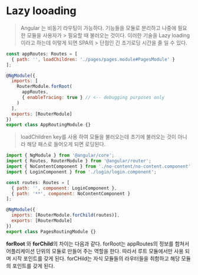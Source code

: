 # Lazy looading

> Angular 는 비동기 라우팅이 가능하다. 기능들을 모듈로 분리하고 나중에 필요한 모듈을 사용자가 > 필요할 때 불러오는 것이다. 이러한 기술을 Lazy loading 이라고 하는데 이렇게 되면 SPA의  > 단점인 긴 초기로딩 시간을 줄 일 수 있다.

```javascript
const appRoutes: Routes = [
  { path: '', loadChildren: './pages/pages.module#PagesModule' }
];

@NgModule({
  imports: [
    RouterModule.forRoot(
      appRoutes,
      { enableTracing: true } // <-- debugging purposes only
    )
  ],
  exports: [RouterModule]
})
export class AppRoutingModule {}
```
> loadChildren key를 사용 하여 모듈을 불러오는데 초기에 불러오는 것이 아니라 해당 패스로 들어오게 되면 로딩된다.

```javascript
import { NgModule } from '@angular/core';
import { Routes, RouterModule } from '@angular/router';
import { NoContentComponent } from './no-content/no-content.component';
import { LoginComponent } from './login/login.component';

const routes: Routes = [
  { path: '', component: LoginComponent },
  { path: '**', component: NoContentComponent }
];

@NgModule({
  imports: [RouterModule.forChild(routes)],
  exports: [RouterModule]
})
export class PagesRoutingModule {}
```

**forRoot** 와 **forChild**의 차이는 다음과 같다. forRoot는 appRoutes의 정보를 함쳐서 어플리케이션 단위의 모듈로 만들어 주는 역할을 한다. 따라서 루트 모듈에서만 사용 되며 시작 포인트를 갖게 된다. forCHild는 자식 모듈들의 라우터들을 취함하고 해당 모듈의 포인트를 갖게 된다.
